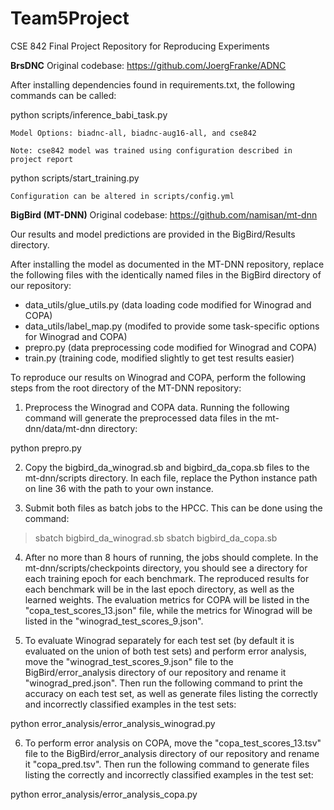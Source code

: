 # Team5Project
CSE 842 Final Project Repository for Reproducing Experiments


**BrsDNC**
Original codebase: https://github.com/JoergFranke/ADNC

After installing dependencies found in requirements.txt, the following commands can be called:

  python scripts/inference_babi_task.py <model>
  
    Model Options: biadnc-all, biadnc-aug16-all, and cse842
    
    Note: cse842 model was trained using configuration described in project report
  
  python scripts/start_training.py
  
    Configuration can be altered in scripts/config.yml
  
  
**BigBird (MT-DNN)** Original codebase: https://github.com/namisan/mt-dnn

Our results and model predictions are provided in the BigBird/Results directory.


After installing the model as documented in the MT-DNN repository, replace the following files with the identically named files in the BigBird directory of our repository:
* data_utils/glue_utils.py (data loading code modified for Winograd and COPA)
* data_utils/label_map.py (modifed to provide some task-specific options for Winograd and COPA)
* prepro.py (data preprocessing code modified for Winograd and COPA)
* train.py (training code, modified slightly to get test results easier)

To reproduce our results on Winograd and COPA, perform the following steps from the root directory of the MT-DNN repository:
1. Preprocess the Winograd and COPA data. Running the following command will generate the preprocessed data files in the mt-dnn/data/mt-dnn directory:

  python prepro.py

2. Copy the bigbird_da_winograd.sb and bigbird_da_copa.sb files to the mt-dnn/scripts directory. In each file, replace the Python instance path on line 36 with the path to your own instance.

3. Submit both files as batch jobs to the HPCC. This can be done using the command:
> sbatch bigbird_da_winograd.sb
> sbatch bigbird_da_copa.sb

4. After no more than 8 hours of running, the jobs should complete. In the mt-dnn/scripts/checkpoints directory, you should see a directory for each training epoch for each benchmark. The reproduced results for each benchmark will be in the last epoch directory, as well as the learned weights. The evaluation metrics for COPA will be listed in the "copa_test_scores_13.json" file, while the metrics for Winograd will be listed in the "winograd_test_scores_9.json".

5. To evaluate Winograd separately for each test set (by default it is evaluated on the union of both test sets) and perform error analysis, move the "winograd_test_scores_9.json" file to the BigBird/error_analysis directory of our repository and rename it "winograd_pred.json". Then run the following command to print the accuracy on each test set, as well as generate files listing the correctly and incorrectly classified examples in the test sets:

  python error_analysis/error_analysis_winograd.py


6. To perform error analysis on COPA, move the "copa_test_scores_13.tsv" file to the BigBird/error_analysis directory of our repository and rename it "copa_pred.tsv". Then run the following command to generate files listing the correctly and incorrectly classified examples in the test set:

  python error_analysis/error_analysis_copa.py
